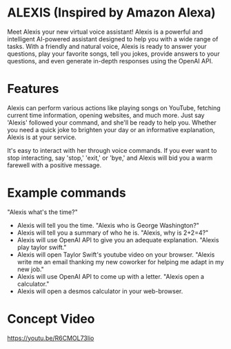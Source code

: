 # ALEXIS (Inspired by Amazon Alexa)
Meet Alexis your new virtual voice assistant! Alexis is a powerful and intelligent 
AI-powered assistant designed to help you with a wide range of tasks. With a friendly 
and natural voice, Alexis is ready to answer your questions, play your favorite songs, 
tell you jokes, provide answers to your questions, and even generate in-depth responses using the OpenAI API.


# Features
Alexis can perform various actions like playing songs on YouTube, 
fetching current time information, opening websites, and much more. 
Just say 'Alexis' followed your command, and she'll be ready to help you.
Whether you need a quick joke to brighten your day or an informative explanation, 
Alexis is at your service.

It's easy to interact with her through voice commands. 
If you ever want to stop interacting, say 'stop,' 'exit,' or 'bye,' and 
Alexis will bid you a warm farewell with a positive message.

# Example commands
"Alexis what's the time?"
- Alexis will tell you the time.
"Alexis who is George Washington?"
- Alexis will tell you a summary of who he is.
"Alexis, why is 2+2=4?"
- Alexis will use OpenAI API to give you an adequate explanation.
"Alexis play taylor swift."
- Alexis will open Taylor Swift's  youtube video on your browser.
"Alexis write me an email thanking my new coworker for helping me adapt in my new job."
- Alexis will use OpenAI API to come up with a letter.
"Alexis open a calculator."
- Alexis will open a desmos calculator in your web-browser.


# Concept Video
https://youtu.be/R6CMOL73lio
